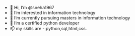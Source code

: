 <!---
sneha1967/sneha1967 is a ✨ special ✨ repository because its `README.md` (this file) appears on your GitHub profile.
You can click the Preview link to take a look at your changes.
--->
- 👋 Hi, I’m @sneha1967
- 👀 I’m interested in information technology
- 🌱 I’m currently pursuing masters in information technology
- 💞️ I’m a certified python developer
- 📫 my skills are - python,sql,html,css.
